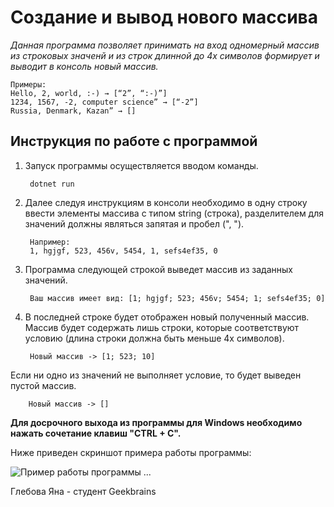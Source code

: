 # Создание и вывод нового массива
*Данная программа позволяет принимать на вход одномерный массив из строковых значенй и из строк длинной до 4х символов формирует и выводит в консоль новый массив.*

    Примеры:
    Hello, 2, world, :-) → [“2”, “:-)”]
    1234, 1567, -2, computer science” → [“-2”]
    Russia, Denmark, Kazan” → []

## Инструкция по работе с программой

1. Запуск программы осуществляется вводом команды.

        dotnet run
2. Далее следуя инструкциям в консоли необходимо в одну строку ввести элементы массива с типом string (строка), разделителем для значений должны являться запятая и пробел (", ").

        Например:
        1, hgjgf, 523, 456v, 5454, 1, sefs4ef35, 0

3. Программа следующей строкой выведет массив из заданных значений.

        Ваш массив имеет вид: [1; hgjgf; 523; 456v; 5454; 1; sefs4ef35; 0]

4. В последней строке будет отображен новый полученный массив. Массив будет содержать лишь строки, которые соответствуют условию (длина строки должна быть меньше 4х символов). 


        Новый массив -> [1; 523; 10]

Если ни одно из значений не выполняет условие, то будет выведен пустой массив.

        Новый массив -> []

__Для досрочного выхода из программы для Windows необходимо нажать сочетание клавиш "CTRL + C".__

Ниже приведен скриншот примера работы программы:

![Пример работы программы](Primer.png)
...

Глебова Яна - студент Geekbrains